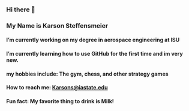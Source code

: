 ### Hi there 👋

### My Name is Karson Steffensmeier


#### I’m currently working on my degree in aerospace engineering at ISU
#### I’m currently learning how to use GitHub for the first time and im very new.
#### my hobbies include: The gym, chess, and other strategy games
#### How to reach me: Karsons@iastate.edu
#### Fun fact: My favorite thing to drink is Milk!

